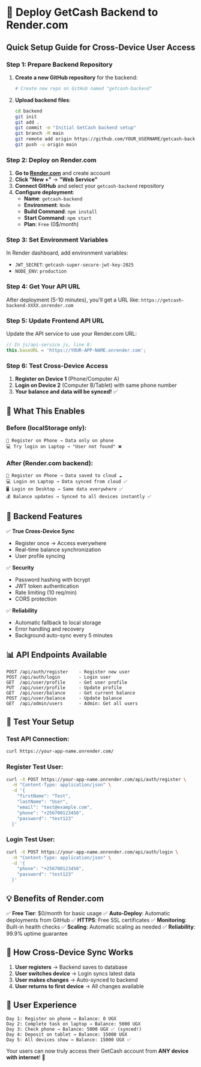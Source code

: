 # 🚀 Deploy GetCash Backend to Render.com

## Quick Setup Guide for Cross-Device User Access

### Step 1: Prepare Backend Repository

1. **Create a new GitHub repository** for the backend:
   ```bash
   # Create new repo on GitHub named "getcash-backend"
   ```

2. **Upload backend files**:
   ```bash
   cd backend
   git init
   git add .
   git commit -m "Initial GetCash backend setup"
   git branch -M main
   git remote add origin https://github.com/YOUR_USERNAME/getcash-backend.git
   git push -u origin main
   ```

### Step 2: Deploy on Render.com

1. **Go to [Render.com](https://render.com)** and create account
2. **Click "New +"** → **"Web Service"**
3. **Connect GitHub** and select your `getcash-backend` repository
4. **Configure deployment**:
   - **Name**: `getcash-backend`
   - **Environment**: `Node`
   - **Build Command**: `npm install`
   - **Start Command**: `npm start`
   - **Plan**: `Free` (0$/month)

### Step 3: Set Environment Variables

In Render dashboard, add environment variables:
- `JWT_SECRET`: `getcash-super-secure-jwt-key-2025`
- `NODE_ENV`: `production`

### Step 4: Get Your API URL

After deployment (5-10 minutes), you'll get a URL like:
`https://getcash-backend-XXXX.onrender.com`

### Step 5: Update Frontend API URL

Update the API service to use your Render.com URL:

```javascript
// In js/api-service.js, line 8:
this.baseURL = 'https://YOUR-APP-NAME.onrender.com';
```

### Step 6: Test Cross-Device Access

1. **Register on Device 1** (Phone/Computer A)
2. **Login on Device 2** (Computer B/Tablet) with same phone number
3. **Your balance and data will be synced!** ✅

## 🎯 What This Enables

### Before (localStorage only):
```
📱 Register on Phone → Data only on phone
💻 Try login on Laptop → "User not found" ❌
```

### After (Render.com backend):
```
📱 Register on Phone → Data saved to cloud ☁️
💻 Login on Laptop → Data synced from cloud ✅
🖥️ Login on Desktop → Same data everywhere ✅
💰 Balance updates → Synced to all devices instantly ✅
```

## 🔧 Backend Features

✅ **True Cross-Device Sync**
- Register once → Access everywhere
- Real-time balance synchronization
- User profile syncing

✅ **Security**
- Password hashing with bcrypt
- JWT token authentication
- Rate limiting (10 req/min)
- CORS protection

✅ **Reliability**
- Automatic fallback to local storage
- Error handling and recovery
- Background auto-sync every 5 minutes

## 📊 API Endpoints Available

```
POST /api/auth/register    - Register new user
POST /api/auth/login       - Login user
GET  /api/user/profile     - Get user profile
PUT  /api/user/profile     - Update profile
GET  /api/user/balance     - Get current balance
POST /api/user/balance     - Update balance
GET  /api/admin/users      - Admin: Get all users
```

## 🧪 Test Your Setup

### Test API Connection:
```bash
curl https://your-app-name.onrender.com/
```

### Register Test User:
```bash
curl -X POST https://your-app-name.onrender.com/api/auth/register \
  -H "Content-Type: application/json" \
  -d '{
    "firstName": "Test",
    "lastName": "User",
    "email": "test@example.com", 
    "phone": "+256700123456",
    "password": "test123"
  }'
```

### Login Test User:
```bash
curl -X POST https://your-app-name.onrender.com/api/auth/login \
  -H "Content-Type: application/json" \
  -d '{
    "phone": "+256700123456",
    "password": "test123"
  }'
```

## 💡 Benefits of Render.com

✅ **Free Tier**: $0/month for basic usage
✅ **Auto-Deploy**: Automatic deployments from GitHub
✅ **HTTPS**: Free SSL certificates
✅ **Monitoring**: Built-in health checks
✅ **Scaling**: Automatic scaling as needed
✅ **Reliability**: 99.9% uptime guarantee

## 🔄 How Cross-Device Sync Works

1. **User registers** → Backend saves to database
2. **User switches device** → Login syncs latest data
3. **User makes changes** → Auto-synced to backend
4. **User returns to first device** → All changes available

## 📱 User Experience

```
Day 1: Register on phone → Balance: 0 UGX
Day 2: Complete task on laptop → Balance: 5000 UGX  
Day 3: Check phone → Balance: 5000 UGX ✅ (synced!)
Day 4: Deposit on tablet → Balance: 15000 UGX
Day 5: All devices show → Balance: 15000 UGX ✅
```

Your users can now truly access their GetCash account from **ANY device with internet**! 🎉